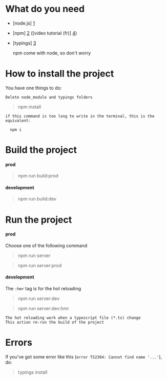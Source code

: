 # What do you need

 * [node.js] [1]
 * [npm] [2] ([video tutorial (fr)] [4])
 * [typings] [3]


    npm come with node, so don't worry

# How to install the project

You have one things to do:

    Delete node_module and typings folders

   > npm install

    if this command is too long to write in the terminal, this is the equivalent:

      npm i

# Build the project

#### prod
   > npm run build:prod

#### development
   > npm run build:dev

# Run the project

#### prod
Choose one of the following command

   > npm run server

   > npm run server:prod

#### development
The `:hmr` tag is for the hot reloading

   > npm run server:dev

   > npm run server:dev:hmr

    The hot reloading work when a typescript file (*.ts) change
    This action re-run the build of the project


# Errors
If you've got some error like this (`error TS2304: Cannot find name '...'`), do:

  > typings install




 [1]: https://nodejs.org/en/                        "node.js"
 [2]: https://www.npmjs.com/                        "npm"
 [3]: https://www.npmjs.com/package/typings         "typings"
 [4]: https://www.youtube.com/watch?v=53U0TBKFwUw   "video tutorial"
